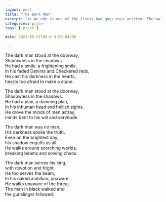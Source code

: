 ```yaml
---
layout: post
title: "The Dark Man"
excerpt: ">> An ode to one of the finest bad guys ever written. The walking-dude is perhaps one of Stephen Kings most realistic monsters. The chills he inspires are next to no one, not even IT."
categories: prose
tags: [ prose ]

date: 2021-05-01T08:0 8:50-04:00

---
```



The dark man stood at the doorway, \
Shadowless in the shadows. \
He had a smile, a frightening smile. \
In his faded Denims and Checkered reds, \
He cast his darkness in the hearts, \
hearts too afraid to make a stand.

The dark man stood at the doorway, \
Shadowless in the shadows. \
He had a plan, a damning plan, \
In his inhuman head and hellish sights. \
He drove the minds of men astray, \
minds bent to his will and servitude.

The dark man was no man, \
His darkness spoke the truth. \
Even on the brightest day, \
his shadow engulfs us all. \
He walks around scorching worlds, \
breaking beams and sowing chaos.

The dark man serves his king, \
with devotion and fright. \
He too serves the beam, \
In his naked ambition, unaware. \
He walks unaware of the threat. \
The man in black walked and \
the gunslinger followed.
